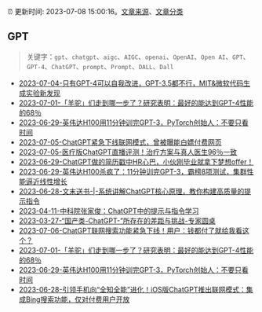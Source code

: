 :alarm_clock: 更新时间: 2023-07-08 15:00:16。[文章来源](/README.md)、[文章分类](/TAGS.md)

## GPT


> 关键字：`gpt`、`chatgpt`、`aigc`、`AIGC`、`openai`、`OpenAI`、`Open AI`、`GPT`、`GPT-4`、`ChatGPT`、`prompt`、`Prompt`、`DALL`、`Dall`



- [2023-07-04-只有GPT-4可以自我改进，GPT-3.5都不行，MIT&微软代码生成实验新发现](https://posts.careerengine.us/p/64a3a407c40eed4505173245) 
- [2023-07-01-「羊驼」们走到哪一步了？研究表明：最好的能达到GPT-4性能的68％](https://posts.careerengine.us/p/649fae29b391bb5c56315e48) 
- [2023-06-29-英伟达H100用11分钟训完GPT-3，PyTorch创始人：不要只看时间](https://posts.careerengine.us/p/649d830118d7e102119accca) 
- [2023-07-05-ChatGPT紧急下线联网模式，曾被曝能白嫖付费网页](https://posts.careerengine.us/p/64a50a67269b326ee12fcf91) 
- [2023-07-05-医疗版ChatGPT直播评测！治疗方案与真人医生96％一致](https://posts.careerengine.us/p/64a50a4d757ccd6ea6bdfc68) 
- [2023-06-29-ChatGPT做的简历戳中HR心巴，小伙刚毕业就拿下梦想offer！](https://posts.careerengine.us/p/649d742dd905e33ebbfb90b6) 
- [2023-06-29-英伟达H100杀疯了：11分钟训完GPT-3，霸榜8项测试，集群性能逼近线性增长](https://posts.careerengine.us/p/649d742dd905e33ebbfb90c6) 
- [2023-06-28-文末送书-|-系统讲解ChatGPT核心原理，教你构建高质量的提示指令](https://posts.careerengine.us/p/649c0e3e94b82a73c3a5a93d) 
- [2023-04-11-中科院张家俊：ChatGPT中的提示与指令学习](https://www.52nlp.cn/%e4%b8%ad%e7%a7%91%e9%99%a2%e5%bc%a0%e5%ae%b6%e4%bf%8a%ef%bc%9achatgpt%e4%b8%ad%e7%9a%84%e6%8f%90%e7%a4%ba%e4%b8%8e%e6%8c%87%e4%bb%a4%e5%ad%a6%e4%b9%a0) 
- [2023-03-27-“国产类-ChatGPT-”所存在的差距与挑战-专家圆桌](https://www.52nlp.cn/%e5%9b%bd%e4%ba%a7%e7%b1%bb-chatgpt-%e6%89%80%e5%ad%98%e5%9c%a8%e7%9a%84%e5%b7%ae%e8%b7%9d%e4%b8%8e%e6%8c%91%e6%88%98-%e4%b8%93%e5%ae%b6%e5%9c%86%e6%a1%8c) 
- [2023-07-06-ChatGPT联网搜索功能紧急下线！用户：钱都付了就给我看这个？](https://posts.careerengine.us/p/64a652506459526c1ee1af1a) 
- [2023-07-01-「羊驼」们走到哪一步了？研究表明：最好的能达到GPT-4性能的68％](https://posts.careerengine.us/p/649fae29b391bb5c56315e48) 
- [2023-06-29-英伟达H100用11分钟训完GPT-3，PyTorch创始人：不要只看时间](https://posts.careerengine.us/p/649d830118d7e102119accca) 
- [2023-06-28-引领手机向“全知全能”进化！iOS版ChatGPT推出联网模式：集成Bing搜索功能，仅对付费用户开放](https://posts.careerengine.us/p/649bc6e35945ed760ee3f089) 
